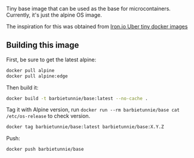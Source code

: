 Tiny base image that can be used as the base for microcontainers. Currently, it's just the alpine OS image.

The inspiration for this was obtained from [Iron.io Uber tiny docker images](https://github.com/iron-io/dockers)

## Building this image

First, be sure to get the latest alpine:

```sh
docker pull alpine
docker pull alpine:edge
```

Then build it:

```sh
docker build -t barbietunnie/base:latest --no-cache .
```

Tag it with Alpine version, run `docker run --rm barbietunnie/base cat /etc/os-release` to check version.

```sh
docker tag barbietunnie/base:latest barbietunnie/base:X.Y.Z
```

Push:

```sh
docker push barbietunnie/base
```
